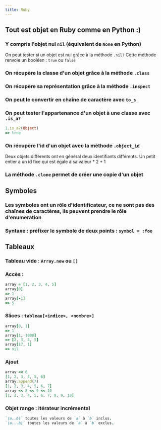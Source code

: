 ```yaml
---
title: Ruby
---
```


## **Tout est objet en Ruby** comme en Python :)
### Y compris l'objet nul `nil` (équivalent de `None` en Python)
On peut tester si un objet est nul grâce à la méthode `.nil?`
Cette méthode renvoie un booléen : `true` ou `false`
### On récupère la classe d'un objet grâce à la méthode `.class`
### On récupère sa représentation grâce à la méthode `.inspect`
### On peut le convertir en chaîne de caractère avec `to_s`
### On peut tester l'appartenance d'un objet à une classe avec `.is_a?`
```ruby
1.is_a?(Object)
=> true
```
### On récupère l'id d'un objet avec la méthode `.object_id`
Deux objets différents ont en général deux identifiants différents.
Un petit entier a un id fixe qui est égale à sa valeur * 2 + 1
### La méthode `.clone` permet de créer une copie d'un objet
## **Symboles**
### Les symboles ont un rôle d'identificateur, ce ne sont pas des chaînes de caractères, ils peuvent prendre le rôle d'enumeration
### Syntaxe : préfixer le symbole de deux points : `symbol = :foo`
## **Tableaux**
### Tableau vide : `Array.new` ou `[]`
### Accès :
```ruby
array = [1, 2, 3, 4, 5]
array[0]
=> 1
array[-1]
=> 5
```
### Slices : `tableau[<indice>, <nombre>]`
```ruby
array[0, 1]
=> 1
array[1, 1000]
=> [2, 3, 4, 5]
array[17, 1]
=> nil
```
### Ajout
```ruby
array << 6
[1, 2, 3, 4, 5, 6]
array.append(7)
[1, 2, 3, 4, 5, 6, 7]
array << 8 << 9 << 10
[1, 2, 3, 4, 5, 6, 7, 8, 9, 10]
```
### Objet range : itérateur incrémental
```ruby
`(a..b)` toutes les valeurs de `a` à `b` inclus.
`(a...b)` toutes les valeurs de `a` à `b` exclus.
```
